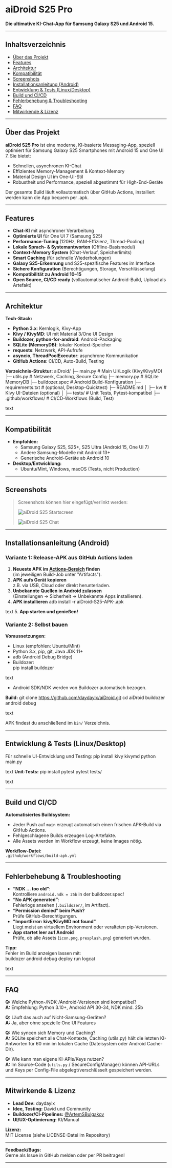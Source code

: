 # aiDroid S25 Pro

**Die ultimative KI-Chat-App für Samsung Galaxy S25 und Android 15.**

---

## Inhaltsverzeichnis

- [Über das Projekt](#über-das-projekt)
- [Features](#features)
- [Architektur](#architektur)
- [Kompatibilität](#kompatibilität)
- [Screenshots](#screenshots)
- [Installationsanleitung (Android)](#installationsanleitung-android)
- [Entwicklung & Tests (Linux/Desktop)](#entwicklung--tests-linuxdesktop)
- [Build und CI/CD](#build-und-cicd)
- [Fehlerbehebung & Troubleshooting](#fehlerbehebung--troubleshooting)
- [FAQ](#faq)
- [Mitwirkende & Lizenz](#mitwirkende--lizenz)

---

## Über das Projekt

**aiDroid S25 Pro** ist eine moderne, KI-basierte Messaging-App, speziell optimiert für Samsung Galaxy S25 Smartphones mit Android 15 und One UI 7. Sie bietet:
- Schnellen, asynchronen KI-Chat
- Effizientes Memory-Management & Kontext-Memory
- Material Design UI im One-UI-Stil
- Robustheit und Performance, speziell abgestimmt für High-End-Geräte

Der gesamte Build läuft vollautomatisch über GitHub Actions, installiert werden kann die App bequem per .apk.

---

## Features

- **Chat-KI** mit asynchroner Verarbeitung
- **Optimierte UI** für One UI 7 (Samsung S25)
- **Performance-Tuning** (120Hz, RAM-Effizienz, Thread-Pooling)
- **Lokale Sprach- & Systemantworten** (Offline-Basismodul)
- **Context-Memory System** (Chat-Verlauf, Speicherlimits)
- **Smart Caching** (für schnelle Wiederholungen)
- **Galaxy S25-Erkennung** und S25-spezifische Features im Interface
- **Sichere Konfiguration** (Berechtigungen, Storage, Verschlüsselung)
- **Kompatibilität zu Android 10–15**  
- **Open Source, CI/CD ready** (vollautomatischer Android-Build, Upload als Artefakt)

---

## Architektur

**Tech-Stack:**
- **Python 3.x**: Kernlogik, Kivy-App
- **Kivy / KivyMD**: UI mit Material 3/One UI Design
- **Buildozer, python-for-android**: Android-Packaging  
- **SQLite (MemoryDB)**: lokaler Kontext-Speicher
- **requests**: Netzwerk, API-Aufrufe
- **asyncio, ThreadPoolExecutor**: asynchrone Kommunikation
- **GitHub Actions**: CI/CD, Auto-Build, Testing

**Verzeichnis-Struktur:**
aiDroid/
├─ main.py # Main UI/Logik (Kivy/KivyMD)
├─ utils.py # Netzwerk, Caching, Secure Config
├─ memory.py # SQLite MemoryDB
├─ buildozer.spec # Android Build-Konfiguration
├─ requirements.txt # (optional, Desktop-Quicktest)
├─ README.md
│
├─ kv/ # Kivy UI-Dateien (optional)
│
├─ tests/ # Unit Tests, Pytest-kompatibel
├─ .github/workflows/ # CI/CD-Workflows (Build, Test)

text

---

## Kompatibilität

- **Empfohlen:**  
  - Samsung Galaxy S25, S25+, S25 Ultra (Android 15, One UI 7)
  - Andere Samsung-Modelle mit Android 13+
  - Generische Android-Geräte ab Android 10
- **Desktop/Entwicklung:**  
  - Ubuntu/Mint, Windows, macOS (Tests, nicht Production)

---

## Screenshots

> Screenshots können hier eingefügt/verlinkt werden:
>
> ![aiDroid S25 Startscreen](screenshots/start.png)
>
> ![aiDroid S25 Chat](screenshots/chat.png)

---

## Installationsanleitung (Android)

### Variante 1: Release-APK aus GitHub Actions laden

1. **Neueste APK im [Actions-Bereich](https://github.com/daydaylx/aiDroid/actions) finden**  
   (im jeweiligen Build-Job unter "Artifacts").
2. **APK aufs Gerät kopieren**  
   z.B. via USB, Cloud oder direkt herunterladen.
3. **Unbekannte Quellen in Android zulassen**  
   (Einstellungen → Sicherheit → Unbekannte Apps installieren).
4. **APK installieren**
adb install -r aiDroid-S25-APK-<version>.apk

text
5. **App starten und genießen!**

### Variante 2: Selbst bauen

**Voraussetzungen:**
- Linux (empfohlen: Ubuntu/Mint)
- Python 3.x, pip, git, Java JDK 11+
- adb (Android Debug Bridge)
- Buildozer:  
pip install buildozer

text
- Android SDK/NDK werden von Buildozer automatisch bezogen.

**Build:**
git clone https://github.com/daydaylx/aiDroid.git
cd aiDroid
buildozer android debug

text

APK findest du anschließend im `bin/` Verzeichnis.

---

## Entwicklung & Tests (Linux/Desktop)

Für schnelle UI-Entwicklung und Testing:
pip install kivy kivymd
python main.py

text
**Unit-Tests:**
pip install pytest
pytest tests/

text

---

## Build und CI/CD

**Automatisiertes Buildsystem:**
- Jeder Push auf `main` erzeugt automatisch einen frischen APK-Build via GitHub Actions.
- Fehlgeschlagene Builds erzeugen Log-Artefakte.
- Alle Assets werden im Workflow erzeugt, keine Images nötig.

**Workflow-Datei:**  
`.github/workflows/build-apk.yml`

---

## Fehlerbehebung & Troubleshooting

- **“NDK ... too old”**:  
  Kontrolliere `android.ndk = 25b` in der buildozer.spec!
- **“No APK generated”**:  
  Fehlerlogs ansehen (`.buildozer/`, im Artifact).
- **“Permission denied” beim Push?**  
  Prüfe GitHub-Berechtigungen.
- **"ImportError: kivy/KivyMD not found"**  
  Liegt meist an virtuellem Environment oder veralteten pip-Versionen.
- **App startet leer auf Android**  
  Prüfe, ob alle Assets (`icon.png`, `presplash.png`) generiert wurden.

**Tipp:**  
Fehler im Build anzeigen lassen mit:  
buildozer android debug deploy run logcat

text

---

## FAQ

**Q:** Welche Python-/NDK-/Android-Versionen sind kompatibel?  
**A:** Empfehlung: Python 3.10+, Android API 30-34, NDK mind. 25b

**Q:** Läuft das auch auf Nicht-Samsung-Geräten?  
**A:** Ja, aber ohne spezielle One UI Features

**Q:** Wie syncen sich Memory und Caching?  
**A:** SQLite speichert alle Chat-Kontexte, Caching (utils.py) hält die letzten KI-Antworten für 60 min im lokalen Cache (Dateisystem oder Android Cache-Dir).

**Q:** Wie kann man eigene KI-APIs/Keys nutzen?  
**A:** Im Source-Code (`utils.py` / SecureConfigManager) können API-URLs und Keys per Config-File abgelegt/verschlüsselt gespeichert werden.

---

## Mitwirkende & Lizenz

- **Lead Dev:** daydaylx
- **Idee, Testing:** David und Community
- **Buildozer/CI-Pipelines:** [@ArtemSBulgakov](https://github.com/ArtemSBulgakov)  
- **UI/UX-Optimierung:** KI/Manual

**Lizenz:**  
MIT License (siehe LICENSE-Datei im Repository)

---

**Feedback/Bugs:**  
Gerne als Issue in GitHub melden oder per PR beitragen!

---
